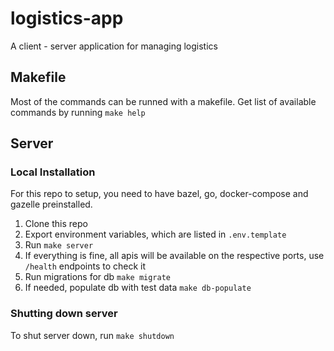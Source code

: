 # logistics-app

A client - server application for managing logistics

## Makefile

Most of the commands can be runned with a makefile. Get list of available commands by running `make help`

## Server

### Local Installation

For this repo to setup, you need to have bazel, go, docker-compose and gazelle preinstalled.

1. Clone this repo
2. Export environment variables, which are listed in `.env.template`
3. Run `make server`
4. If everything is fine, all apis will be available on the respective ports, use `/health` endpoints to check it
5. Run migrations for db `make migrate`
6. If needed, populate db with test data `make db-populate`
### Shutting down server

To shut server down, run `make shutdown`
